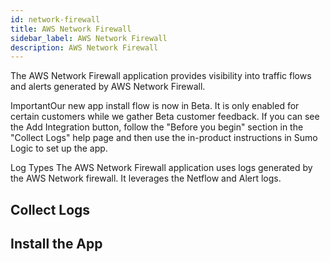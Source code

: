 ```yaml
---
id: network-firewall
title: AWS Network Firewall
sidebar_label: AWS Network Firewall
description: AWS Network Firewall
---
```



The AWS Network Firewall application provides visibility into traffic flows and alerts generated by AWS Network Firewall.

ImportantOur new app install flow is now in Beta. It is only enabled for certain customers while we gather Beta customer feedback. If you can see the Add Integration button, follow the "Before you begin" section in the "Collect Logs" help page and then use the in-product instructions in Sumo Logic to set up the app.

Log Types
The AWS Network Firewall application uses logs generated by the AWS Network firewall. It leverages the Netflow and Alert logs.

## Collect Logs

## Install the App

